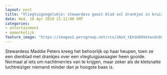 ```yaml
---
layout: post
title: "Vliegtuigongelukje: stewardess gooit blad vol drankjes in kruis van hoogste baas"
date: Wed, 10 Apr 2019 21:11:00 GMT
categories: 
- entertainment 
- opmerkelijk 
feature_image: "https://images2.persgroep.net/rcs/2AxV_tEnSUO4VetwvUcb9I-CzGI/diocontent/145268432/_fitwidth/400/?appId=21791a8992982cd8da851550a453bd7f&quality=0.7"
---
```


Stewardess Maddie Peters kreeg het behoorlijk op haar heupen, toen ze een dienblad met drankjes over een vliegtuigpassagier heen gooide. Normaal al iets om nachtmerries van te krijgen, maar zeker als de kletsnatte luchtreiziger niemand minder dan je hoogste baas is.
